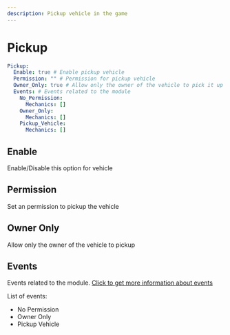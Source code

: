 ```yaml
---
description: Pickup vehicle in the game
---
```


# Pickup

```yaml
Pickup:
  Enable: true # Enable pickup vehicle
  Permission: "" # Permission for pickup vehicle
  Owner_Only: true # Allow only the owner of the vehicle to pick it up
  Events: # Events related to the module
    No_Permission:
      Mechanics: []
    Owner_Only:
      Mechanics: []
    Pickup_Vehicle:
      Mechanics: []
```

## Enable

Enable/Disable this option for vehicle

## Permission

Set an permission to pickup the vehicle

## Owner Only

Allow only the owner of the vehicle to pickup

## Events

Events related to the module.  [Click to get more information about events](../events-mechanics/)

List of events:

* No Permission
* Owner Only
* Pickup Vehicle
